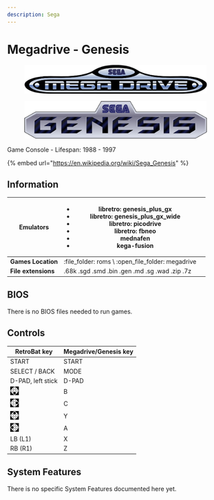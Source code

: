 ```yaml
---
description: Sega
---
```


# Megadrive - Genesis

<figure><img src="https://raw.githubusercontent.com/fabricecaruso/es-theme-carbon/5149a33eed46b2af638b06119397d4023b75131f/art/logos/megadrive.svg" alt=""><figcaption></figcaption></figure>

<figure><img src="https://raw.githubusercontent.com/fabricecaruso/es-theme-carbon/5149a33eed46b2af638b06119397d4023b75131f/art/logos/genesis.svg" alt=""><figcaption></figcaption></figure>

Game Console - Lifespan: 1988 - 1997

{% embed url="https://en.wikipedia.org/wiki/Sega_Genesis" %}

## Information

| **Emulators**       | <ul><li>libretro: genesis_plus_gx</li><li>libretro: genesis_plus_gx_wide</li><li>libretro: picodrive</li><li>libretro: fbneo</li><li>mednafen</li><li>kega-fusion</li></ul> |   |
| ------------------- | --------------------------------------------------------------------------------------------------------------------------------------------------------------------------- | - |
| **Games Location**  | :file\_folder: roms \ :open\_file\_folder: megadrive                                                                                                                        |   |
| **File extensions** | .68k .sgd .smd .bin .gen .md .sg .wad .zip .7z                                                                                                                              |   |

## BIOS

There is no BIOS files needed to run games.

## Controls

| RetroBat key                                                                        | Megadrive/Genesis key |
| ----------------------------------------------------------------------------------- | --------------------- |
| START                                                                               | START                 |
| SELECT / BACK                                                                       | MODE                  |
| D-PAD, left stick                                                                   | D-PAD                 |
| ![A](<../../.gitbook/assets/image (1) (2).png>)                                     | B                     |
| ![B](<../../.gitbook/assets/image (4) (1).png>)                                     | C                     |
| <img src="../../.gitbook/assets/image (3) (1) (2).png" alt="" data-size="original"> | Y                     |
| <img src="../../.gitbook/assets/image (2) (1) (1).png" alt="" data-size="line">     | A                     |
| LB (L1)                                                                             | X                     |
| RB (R1)                                                                             | Z                     |

## System Features

There is no specific System Features documented here yet.
